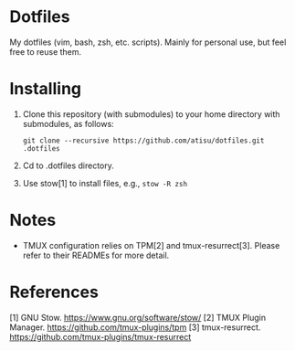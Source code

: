 
# Dotfiles
My dotfiles (vim, bash, zsh, etc. scripts). Mainly for personal use, but feel free to reuse them.

# Installing

1. Clone this repository (with submodules) to your home directory with submodules, as follows:

    `git clone --recursive https://github.com/atisu/dotfiles.git .dotfiles`

2. Cd to .dotfiles directory.

3. Use stow[1] to install files, e.g., `stow -R zsh`

# Notes

- TMUX configuration relies on TPM[2] and tmux-resurrect[3]. Please refer to their READMEs for more detail.

# References
 
[1] GNU Stow. https://www.gnu.org/software/stow/
[2] TMUX Plugin Manager. https://github.com/tmux-plugins/tpm
[3] tmux-resurrect. https://github.com/tmux-plugins/tmux-resurrect

